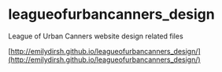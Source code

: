 leagueofurbancanners_design
===========================

League of Urban Canners website design related files

[http://emilydirsh.github.io/leagueofurbancanners_design/](http://emilydirsh.github.io/leagueofurbancanners_design/)
